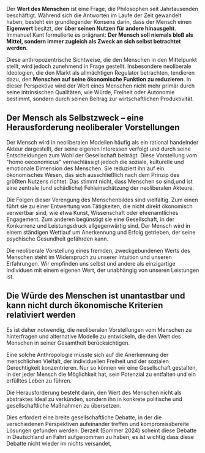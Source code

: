 Der **Wert des Menschen** ist eine Frage, die Philosophen seit Jahrtausenden beschäftigt. Während sich die Antworten im Laufe der Zeit gewandelt haben, besteht ein grundlegender Konsens darin, dass der Mensch einen **Eigenwert** besitzt, der **über seinen Nutzen für andere hinausgeht**. Immanuel Kant formulierte es prägnant: **Der Mensch soll niemals bloß als Mittel, sondern immer zugleich als Zweck an sich selbst betrachtet werden**.

Diese anthropozentrische Sichtweise, die den Menschen in den Mittelpunkt stellt, wird jedoch zunehmend in Frage gestellt. Insbesondere neoliberale Ideologien, die den Markt als allmächtigen Regulator betrachten, tendieren dazu, den **Menschen auf seine ökonomische Funktion zu reduzieren**. In dieser Perspektive wird der Wert eines Menschen nicht mehr primär durch seine intrinsischen Qualitäten, wie Würde, Freiheit oder Autonomie bestimmt, sondern durch seinen Beitrag zur wirtschaftlichen Produktivität.

## **Der Mensch als Selbstzweck – eine Herausforderung neoliberaler Vorstellungen**

Der Mensch wird in neoliberalen Modellen häufig als ein rational handelnder Akteur dargestellt, der seine eigenen Interessen verfolgt und durch seine Entscheidungen zum Wohl der Gesellschaft beiträgt. Diese Vorstellung vom "homo oeconomicus" vernachlässigt jedoch die soziale, kulturelle und emotionale Dimension des Menschen. Sie reduziert ihn auf ein ökonomisches Wesen, das sich ausschließlich nach dem Prinzip des größten Nutzens richtet. Das stimmt nicht, dass Menschen so sind,und ist eine zentrale (und schädliche) Fehleinschätzung der neoliberalen Akteure. 

Die Folgen dieser Verengung des Menschenbildes sind vielfältig. Zum einen führt sie zu einer Entwertung von Tätigkeiten, die nicht direkt ökonomisch verwertbar sind, wie etwa Kunst, Wissenschaft oder ehrenamtliches Engagement. Zum anderen begünstigt sie eine Gesellschaft, in der Konkurrenz und Leistungsdruck allgegenwärtig sind. Der Mensch wird in einem ständigen Wettlauf um Anerkennung und Erfolg getrieben, der seine psychische Gesundheit gefährden kann.

Die neoliberale Vorstellung eines fremden, zweckgebundenen Werts des Menschen steht im Widerspruch zu unserer Intuition und unseren Erfahrungen. Wir empfinden uns selbst und andere als einzigartige Individuen mit einem eigenen Wert, der unabhängig von unseren Leistungen ist. 

## Die Würde des Menschen ist unantastbar und kann nicht durch ökonomische Kriterien relativiert werden

Es ist daher notwendig, die neoliberalen Vorstellungen vom Menschen zu hinterfragen und alternative Modelle zu entwickeln, die den Wert des Menschen in seiner Gesamtheit berücksichtigen. 

Eine solche Anthropologie müsste sich auf die Anerkennung der menschlichen Vielfalt, der individuellen Freiheit und der sozialen Gerechtigkeit konzentrieren. Nur so können wir eine Gesellschaft gestalten, in der jeder Mensch die Möglichkeit hat, sein Potenzial zu entfalten und ein erfülltes Leben zu führen.

Die Herausforderung besteht darin, den Wert des Menschen nicht als abstraktes Ideal zu verkünden, sondern ihn in konkrete politische und gesellschaftliche Maßnahmen zu übersetzen. 

Dies erfordert eine breite gesellschaftliche Debatte, in der die verschiedenen Perspektiven aufeinander treffen und kompromissbereite Lösungen gefunden werden. Derzeit (Sommer 2024\) scheint diese Debatte in Deutschland an Fahrt aufgenommen zu haben, es ist wichtig dass diese Debatte nicht wieder im nichts versandet, 

